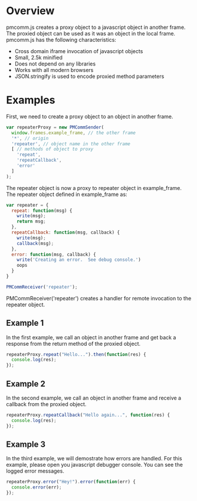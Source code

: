 Overview
========

pmcomm.js creates a proxy object to a javascript object in another frame. The proxied object can be used as it was an object in the local frame. pmcomm.js has the following characteristics:
* Cross domain iframe invocation of javascript objects
* Small, 2.5k minified
* Does not depend on any libraries
* Works with all modern browsers
* JSON.stringify is used to encode proxied method parameters

Examples
========
First, we need to create a proxy object to an object in another frame.
```javascript
var repeaterProxy = new PMCommSender(
  window.frames.example_frame, // the other frame
  '*', // origin
  'repeater', // object name in the other frame
  [ // methods of object to proxy
    'repeat',
    'repeatCallback',
    'error'
  ]
);
```
The repeater object is now a proxy to repeater object in example_frame. The repeater object defined in example_frame as:
```javascript
var repeater = {
  repeat: function(msg) {
    write(msg);
    return msg;
  },
  repeatCallback: function(msg, callback) {
    write(msg);
    callback(msg);
  },
  error: function(msg, callback) {
    write('Creating an error.  See debug console.')
    oops
  }
}

PMCommReceiver('repeater');
```
PMCommReceiver('repeater') creates a handler for remote invocation to the repeater object.

Example 1
---------
In the first example, we call an object in another frame and get back a response from the return method of the proxied object.
```javascript
repeaterProxy.repeat("Hello...").then(function(res) {
  console.log(res);
});
```

Example 2
---------
In the second example, we call an object in another frame and receive a callback from the proxied object.
```javascript
repeaterProxy.repeatCallback("Hello again...", function(res) {
  console.log(res);
});
```

Example 3
---------
In the third example, we will demostrate how errors are handled. For this example, please open you javascript debugger console. You can see the logged error messages.
```javascript
repeaterProxy.error("Hey!").error(function(err) {
  console.error(err);
});
```
